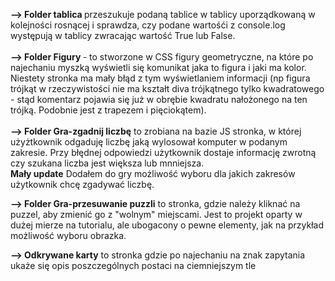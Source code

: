 <b>--> Folder tablica </b> przeszukuje podaną tablice w tablicy uporządkowaną w kolejności rosnącej i sprawdza, czy podane wartośći z console.log występują w tablicy zwracając wartość True lub False.
</br></br>
<b>--> Folder Figury </b> - to stworzone w CSS figury geometryczne, na które po najechaniu myszką wyświetli się komunikat jaka to figura i jaki ma kolor. Niestety stronka ma mały błąd z tym wyświetlaniem informacji (np figura trójkąt w rzeczywistości nie ma kształt diva trójkątnego tylko kwadratowego - stąd komentarz pojawia się już w obrębie kwadratu nałożonego na ten trójką. Podobnie jest z trapezem i pięciokątem).
</br></br>
<b>--> Folder Gra-zgadnij liczbę</b> to zrobiana na bazie JS stronka, w której użyżtkownik odgaduję liczbę jaką wylosował komputer w podanym zakresie. Przy błędnej odpowiedzi użytkownik dostaje informację zwrotną czy szukana liczba jest większa lub mnniejsza.
</br> <b>Mały update</b> Dodałem do gry możliwość wyboru dla jakich zakresów użytkownik chcę zgadywać liczbę.

<b>--> Folder Gra-przesuwanie puzzli</b> to stronka, gdzie należy kliknać na puzzel, aby zmienić go z "wolnym" miejscami. Jest to projekt oparty w dużej mierze na tutorialu, ale ubogacony o pewne elementy, jak na przykład możliwość wyboru obrazka.

<b>--> Odkrywane karty</b> to stronka gdzie po najechaniu na znak zapytania ukaże się opis poszczególnych postaci na ciemniejszym tle
